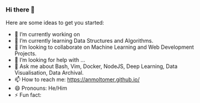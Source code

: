 ### Hi there 👋

<!--
**AnmolTomer/AnmolTomer** is a ✨ _special_ ✨ repository because its `README.md` (this file) appears on your GitHub profile.

-->
Here are some ideas to get you started:

- 🔭 I’m currently working on 
- 🌱 I’m currently learning Data Structures and Algorithms.
- 👯 I’m looking to collaborate on Machine Learning and Web Development Projects.
- 🤔 I’m looking for help with ...
- 💬 Ask me about Bash, Vim, Docker, NodeJS, Deep Learning, Data Visualisation, Data Archival.
- 📫 How to reach me: https://anmoltomer.github.io/
- 😄 Pronouns: He/Him
- ⚡ Fun fact: 


